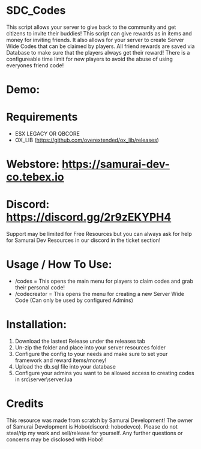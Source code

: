 # SDC_Codes

This script allows your server to give back to the community and get citizens to invite their buddies! This script can give rewards as in items and money for inviting friends. It also allows for your server to create Server Wide Codes that can be claimed by players. All friend rewards are saved via Database to make sure that the players always get their reward! There is a configureable time limit for new players to avoid the abuse of using everyones friend code!

# Demo: 

# Requirements
- ESX LEGACY OR QBCORE
- OX_LIB (https://github.com/overextended/ox_lib/releases)

# Webstore: https://samurai-dev-co.tebex.io
# Discord: https://discord.gg/2r9zEKYPH4

Support may be limited for Free Resources but you can always ask for help for Samurai Dev Resources in our discord in the ticket section!

# Usage / How To Use:

- /codes = This opens the main menu for players to claim codes and grab their personal code!
- /codecreator = This opens the menu for creating a new Server Wide Code (Can only be used by configured Admins)

# Installation:
1. Download the lastest Release under the releases tab
2. Un-zip the folder and place into your server resources folder
3. Configure the config to your needs and make sure to set your framework and reward items/money!
4. Upload the db.sql file into your database
5. Configure your admins you want to be allowed access to creating codes in src\server\server.lua

# Credits
This resource was made from scratch by Samurai Development! The owner of Samurai Development is Hobo(discord: hobodevco). Please do not steal/rip my work and sell/release for yourself. Any further questions or concerns may be disclosed with Hobo!
